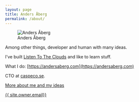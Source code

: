 ```yaml
---
layout: page
title: Anders Åberg
permalink: /about/
---
```

<figure>
  <img src="{{ site.url }}/images/andersaberg.jpg" alt="Anders Åberg">
  <figcaption>Anders Åberg</figcaption>
</figure>

Among other things, developer and human with many ideas.

I've built [Listen To The Clouds](http://listentothe.cloud/) and like to learn stuff.

What I do: [https://andersaberg.com](https://andersaberg.com)

CTO at <a href="https://caspeco.se">caspeco.se</a>.

<a href="{{ site.url }}">More about me and my ideas</a>

<a href="mailto: {{ site.owner.email }}">{{ site.owner.email}}</a>